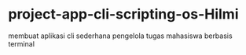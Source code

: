 # project-app-cli-scripting-os-Hilmi
membuat aplikasi cli sederhana pengelola tugas mahasiswa berbasis terminal
